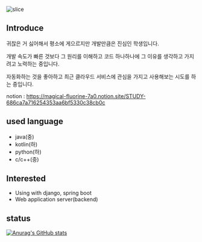 ![slice](https://capsule-render.vercel.app/api?type=slice&color=auto&height=200&text=Tianea&fontAlign=70&rotate=13&fontAlignY=25&desc=All%20Is%20Well&descAlign=70.&descAlignY=44)


Introduce
---
 귀찮은 거 싫어해서 평소에 게으르지만 개발만큼은 진심인 학생입니다.
 
 개발 속도가 빠른 것보다 그 원리를 이해하고 코드 하나하나에 그 이유를 생각하고 가지려고 노력하는 중입니다.
 
 자동화하는 것을 좋아하고 최근 클라우드 서비스에 관심을 가지고 사용해보는 시도를 하는 중입니다.
 
 notion : https://magical-fluorine-7a0.notion.site/STUDY-686ca7a716254353aa6bf5330c38cb0c

 
used language
---
* java(중)
* kotlin(하)
* python(하) 
* c/c++(중)
 
Interested
---
 - Using with django, spring boot
 - Web application server(backend)


status
---
[![Anurag's GitHub stats](https://github-readme-stats.vercel.app/api?username=Tianea2160)](https://github.com/anuraghazra/github-readme-stats)


<!--
**Tianea2160/Tianea2160** is a ✨ _special_ ✨ repository because its `README.md` (this file) appears on your GitHub profile.

Here are some ideas to get you started:

- 🔭 I’m currently working on ...
- 🌱 I’m currently learning ...
- 👯 I’m looking to collaborate on ...
- 🤔 I’m looking for help with ...
- 💬 Ask me about ...
- 📫 How to reach me: ...
- 😄 Pronouns: ...
- ⚡ Fun fact: ...
-->
